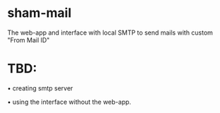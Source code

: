 # sham-mail
The web-app and interface with local SMTP to send mails with custom "From Mail ID"

# TBD:
• creating smtp server

• using the interface without the web-app.